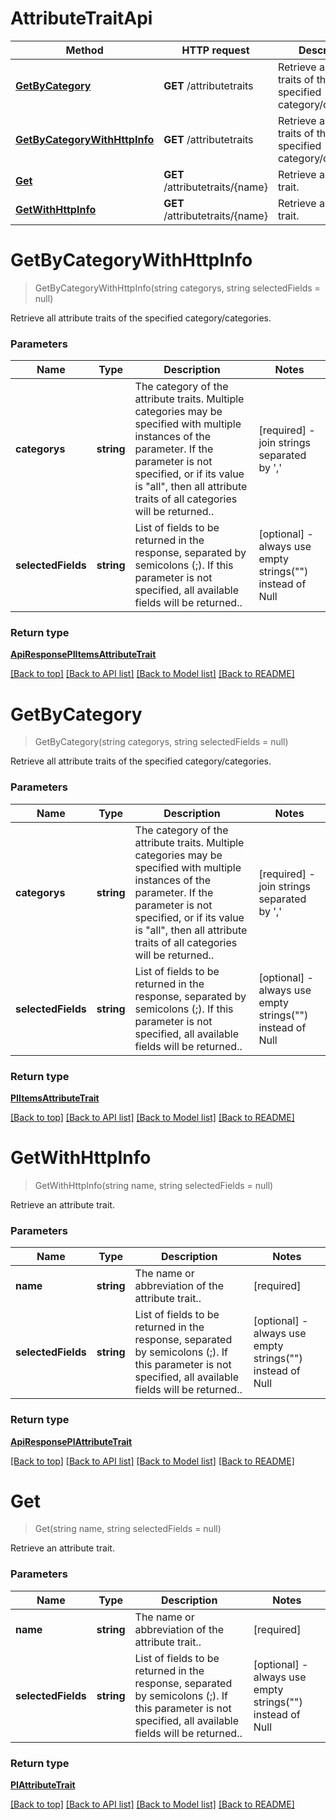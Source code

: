 # AttributeTraitApi

Method | HTTP request | Description
------------ | ------------- | -------------
[**GetByCategory**](AttributeTraitApi.md#getbycategory) | **GET** /attributetraits | Retrieve all attribute traits of the specified category/categories.
[**GetByCategoryWithHttpInfo**](AttributeTraitApi.md#getbycategorywithhttpinfo) | **GET** /attributetraits | Retrieve all attribute traits of the specified category/categories.
[**Get**](AttributeTraitApi.md#get) | **GET** /attributetraits/{name} | Retrieve an attribute trait.
[**GetWithHttpInfo**](AttributeTraitApi.md#getwithhttpinfo) | **GET** /attributetraits/{name} | Retrieve an attribute trait.


# **GetByCategoryWithHttpInfo**
> GetByCategoryWithHttpInfo(string categorys, string selectedFields = null)

Retrieve all attribute traits of the specified category/categories.

### Parameters

Name | Type | Description | Notes
------------- | ------------- | ------------- | -------------
 **categorys** | **string**| The category of the attribute traits. Multiple categories may be specified with multiple instances of the parameter. If the parameter is not specified, or if its value is "all", then all attribute traits of all categories will be returned.. | [required] - join strings separated by ','
 **selectedFields** | **string**| List of fields to be returned in the response, separated by semicolons (;). If this parameter is not specified, all available fields will be returned.. | [optional] - always use empty strings("") instead of Null


### Return type

[**ApiResponsePIItemsAttributeTrait**](../Response/ApiResponsePIItemsAttributeTrait.md)

[[Back to top]](#) [[Back to API list]](../../README.md#documentation-for-api-endpoints) [[Back to Model list]](../../README.md#documentation-for-models) [[Back to README]](../../README.md)

# **GetByCategory**
> GetByCategory(string categorys, string selectedFields = null)

Retrieve all attribute traits of the specified category/categories.

### Parameters

Name | Type | Description | Notes
------------- | ------------- | ------------- | -------------
 **categorys** | **string**| The category of the attribute traits. Multiple categories may be specified with multiple instances of the parameter. If the parameter is not specified, or if its value is "all", then all attribute traits of all categories will be returned.. | [required] - join strings separated by ','
 **selectedFields** | **string**| List of fields to be returned in the response, separated by semicolons (;). If this parameter is not specified, all available fields will be returned.. | [optional] - always use empty strings("") instead of Null


### Return type

[**PIItemsAttributeTrait**](../Model/PIItemsAttributeTrait.md)

[[Back to top]](#) [[Back to API list]](../../README.md#documentation-for-api-endpoints) [[Back to Model list]](../../README.md#documentation-for-models) [[Back to README]](../../README.md)

# **GetWithHttpInfo**
> GetWithHttpInfo(string name, string selectedFields = null)

Retrieve an attribute trait.

### Parameters

Name | Type | Description | Notes
------------- | ------------- | ------------- | -------------
 **name** | **string**| The name or abbreviation of the attribute trait.. | [required]
 **selectedFields** | **string**| List of fields to be returned in the response, separated by semicolons (;). If this parameter is not specified, all available fields will be returned.. | [optional] - always use empty strings("") instead of Null


### Return type

[**ApiResponsePIAttributeTrait**](../Response/ApiResponsePIAttributeTrait.md)

[[Back to top]](#) [[Back to API list]](../../README.md#documentation-for-api-endpoints) [[Back to Model list]](../../README.md#documentation-for-models) [[Back to README]](../../README.md)

# **Get**
> Get(string name, string selectedFields = null)

Retrieve an attribute trait.

### Parameters

Name | Type | Description | Notes
------------- | ------------- | ------------- | -------------
 **name** | **string**| The name or abbreviation of the attribute trait.. | [required]
 **selectedFields** | **string**| List of fields to be returned in the response, separated by semicolons (;). If this parameter is not specified, all available fields will be returned.. | [optional] - always use empty strings("") instead of Null


### Return type

[**PIAttributeTrait**](../Model/PIAttributeTrait.md)

[[Back to top]](#) [[Back to API list]](../../README.md#documentation-for-api-endpoints) [[Back to Model list]](../../README.md#documentation-for-models) [[Back to README]](../../README.md)

